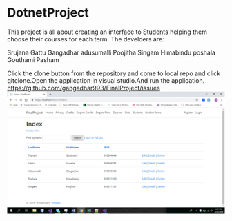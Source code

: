 # DotnetProject
This project is all about creating an interface to Students helping them choose their courses for each term.
The develoers are:

Srujana Gattu
Gangadhar adusumalli
Poojitha Singam
Himabindu poshala
Gouthami Pasham

Click the clone button from the repository and come to local repo and click gitclone.Open the application in visual studio.And run the application.
https://github.com/gangadhar993/FinalProject/issues
![alt text](Screenshot1.png)

